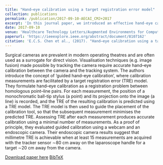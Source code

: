 ```yaml
---
title: "Hand–eye calibration using a target registration error model"
collection: publications
permalink: /publication/2017-09-10-AECAI_CMJ+2017
excerpt: 'In this journal paper, we introduced an effective hand-eye calibration for surgical camera where the measurement of the calibration fiducial is guided by a target registration error (TRE) model. This work was initally presented at AE-CAI 2017.'
date: 2017-09-10
venue: 'Healthcare Technology Letters/Augmented Environments for Computer Assisted Interventions (AE-CAI)'
paperurl: 'https://ieeexplore.ieee.org/abstract/document/8107162'
citation: 'E.C.S. Chen et al., (2017). "Hand–eye calibration using a target registration error model"; in <i>Healthcare Technology Letters</i>, 4(5), pp. 157-162.'
---
```


Surgical cameras are prevalent in modern operating theatres and are often used as a surrogate for direct vision. Visualisation techniques (e.g. image fusion) made possible by tracking the camera require accurate hand–eye calibration between the camera and the tracking system. The authors introduce the concept of ‘guided hand–eye calibration’, where calibration measurements are facilitated by a target registration error (TRE) model. They formulate hand–eye calibration as a registration problem between homologous point–line pairs. For each measurement, the position of a monochromatic ball-tip stylus (a point) and its projection onto the image (a line) is recorded, and the TRE of the resulting calibration is predicted using a TRE model. The TRE model is then used to guide the placement of the calibration tool, so that the subsequent measurement minimises the predicted TRE. Assessing TRE after each measurement produces accurate calibration using a minimal number of measurements. As a proof of principle, they evaluated guided calibration using a webcam and an endoscopic camera. Their endoscopic camera results suggest that millimetre TRE is achievable when at least 15 measurements are acquired with the tracker sensor ∼80 cm away on the laparoscope handle for a target ∼20 cm away from the camera.

[Download paper here](https://ieeexplore.ieee.org/abstract/document/8107162) [BibTeX](./../files/bibtex/CMJ+2017.bib)
